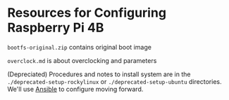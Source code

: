 # Resources for Configuring Raspberry Pi 4B

`bootfs-original.zip` contains original boot image

`overclock.md` is about overclocking and parameters

(Depreciated) Procedures and notes to install system are in the `./deprecated-setup-rockylinux` or `./deprecated-setup-ubuntu` directories. We'll use [Ansible](https://www.ansible.com) to configure moving forward.